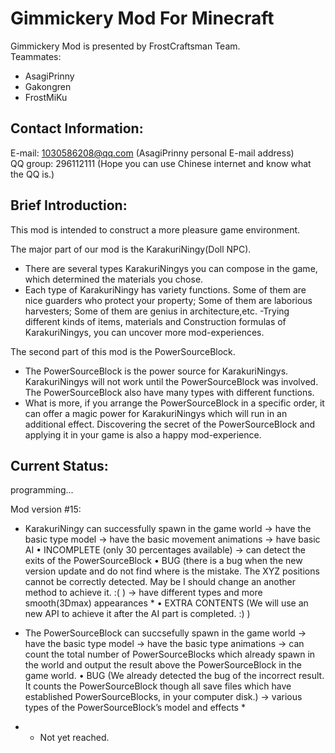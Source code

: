 Gimmickery Mod For Minecraft
============================
Gimmickery Mod is presented by FrostCraftsman Team.		
Teammates:
- AsagiPrinny
- Gakongren
- FrostMiKu

Contact Information:
-------------------- 

E-mail: 1030586208@qq.com
       (AsagiPrinny personal E-mail address)	   
QQ group: 296112111 
         (Hope you can use Chinese internet and know what the QQ is.)


Brief Introduction:
-------------------

This mod is intended to construct a more pleasure game environment.

The major part of our mod is the KarakuriNingy(Doll NPC).
- There are several types KarakuriNingys you can compose in the game, which determined the materials you chose.
- Each type of KarakuriNingy has variety functions. 
 Some of them are nice guarders who protect your property; 
 Some of them are laborious harvesters; 
 Some of them are genius in architecture,etc.
-Trying different kinds of items, materials and Construction formulas of KarakuriNingys, you can uncover more mod-experiences.

The second part of this mod is the PowerSourceBlock.
- The PowerSourceBlock is the power source for KarakuriNingys. 
 KarakuriNingys will not work until the PowerSourceBlock was involved. 
 The PowerSourceBlock also have many types with different functions.
- What is more, if you arrange the PowerSourceBlock in a specific order, it can offer a magic power for KarakuriNingys which will run in an additional effect.
 Discovering the secret of the PowerSourceBlock and applying it in your game is also a happy mod-experience.

Current Status:
---------------
programming...

Mod version #15:

- KarakuriNingy can successfully spawn in the game world 
 → have the basic type model 
 → have the basic movement animations
 → have basic AI 
 • INCOMPLETE (only 30 percentages available)
 → can detect the exits of the PowerSourceBlock 
 • BUG (there is a bug when the new version update and do not find where is the mistake. The XYZ positions cannot be correctly detected. May be I should change an another method to achieve it. :( ) 
 → have different types and more smooth(3Dmax) appearances *
 • EXTRA CONTENTS (We will use an new API to achieve it after the AI part is completed. :) )

- The PowerSourceBlock can succsefully spawn in the game world
 → have the basic type model
 → have the basic type animations
 → can count the total number of PowerSourceBlocks which already spawn in the world and output the result above the PowerSourceBlock in the game world.
 • BUG (We already detected the bug of the incorrect result. It counts the PowerSourceBlock though all save files which have established PowerSourceBlocks, in your computer disk.)
 → various types of the PowerSourceBlock’s model and effects *

- * Not yet reached.	
